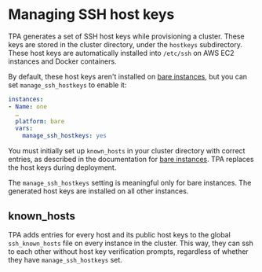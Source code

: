 # Managing SSH host keys

TPA generates a set of SSH host keys while provisioning a cluster.
These keys are stored in the cluster directory, under the `hostkeys`
subdirectory. These host keys are automatically installed into
`/etc/ssh` on AWS EC2 instances and Docker containers.

By default, these host keys aren't installed on
[bare instances](platform-bare.md),
but you can set `manage_ssh_hostkeys` to enable it:

```yaml
instances:
- Name: one
  …
  platform: bare
  vars:
    manage_ssh_hostkeys: yes
```

You must initially set up `known_hosts` in your cluster directory with
correct entries, as described in the documentation for
[bare instances](platform-bare.md). TPA replaces the host keys
during deployment.

The `manage_ssh_hostkeys` setting is meaningful only for bare instances.
The generated host keys are installed on all other instances.

## known_hosts

TPA adds entries for every host and its public host keys to the
global `ssh_known_hosts` file on every instance in the cluster. This way,
they can ssh to each other without host key verification prompts,
regardless of whether they have `manage_ssh_hostkeys` set.
